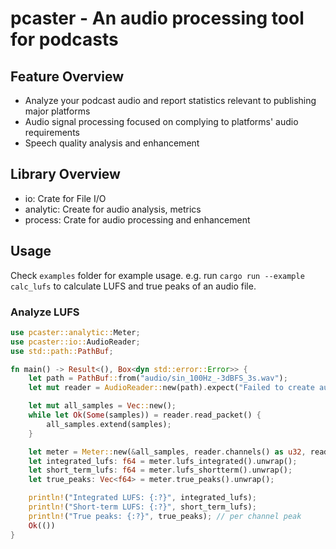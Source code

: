 # pcaster - An audio processing tool for podcasts

## Feature Overview

- Analyze your podcast audio and report statistics relevant to publishing major platforms
- Audio signal processing focused on complying to platforms' audio requirements
- Speech quality analysis and enhancement

## Library Overview

- io: Crate for File I/O
- analytic: Create for audio analysis, metrics
- process: Crate for audio processing and enhancement

## Usage

Check `examples` folder for example usage. e.g. run `cargo run --example calc_lufs` to 
calculate LUFS and true peaks of an audio file.

### Analyze LUFS

```rust
use pcaster::analytic::Meter;
use pcaster::io::AudioReader;
use std::path::PathBuf;

fn main() -> Result<(), Box<dyn std::error::Error>> {
    let path = PathBuf::from("audio/sin_100Hz_-3dBFS_3s.wav");
    let mut reader = AudioReader::new(path).expect("Failed to create audio reader");

    let mut all_samples = Vec::new();
    while let Ok(Some(samples)) = reader.read_packet() {
        all_samples.extend(samples);
    }

    let meter = Meter::new(&all_samples, reader.channels() as u32, reader.sample_rate());
    let integrated_lufs: f64 = meter.lufs_integrated().unwrap();
    let short_term_lufs: f64 = meter.lufs_shortterm().unwrap();
    let true_peaks: Vec<f64> = meter.true_peaks().unwrap();

    println!("Integrated LUFS: {:?}", integrated_lufs);
    println!("Short-term LUFS: {:?}", short_term_lufs);
    println!("True peaks: {:?}", true_peaks); // per channel peak
    Ok(())
}
```